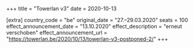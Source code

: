 +++
title = "Towerlan v3"
date = 2020-10-13

[extra]
country_code = "be"
original_date = "27.–29.03.2020"
seats = 100
effect_announcement_date = "13.10.2020"
effect_description = "erneut verschoben"
effect_announcement_url = "https://towerlan.be/2020/10/13/towerlan-v3-postponed-2/"
+++
